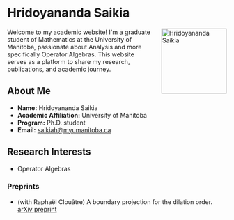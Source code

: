 # Hridoyananda Saikia

<div style="float:right; margin-left:20px;">
    <img src="https://github.com/hridoyananda/hridoy.github.io/assets/149207025/87a8e64c-c470-4ced-90f0-5aec59e6f811" alt="Hridoyananda Saikia" style="width:150px;height:150px;">
</div>

Welcome to my academic website! I'm a graduate student of Mathematics at the University of Manitoba, passionate about Analysis and more specifically Operator Algebras. This website serves as a platform to share my research, publications, and academic journey.

## About Me

- **Name:** Hridoyananda Saikia
- **Academic Affiliation:** University of Manitoba
- **Program:** Ph.D. student
- **Email:** saikiah@myumanitoba.ca

## Research Interests

- Operator Algebras


### Preprints

- (with Raphaël Clouâtre) A boundary projection for the dilation order. [arXiv preprint](https://arxiv.org/abs/2310.17601)
